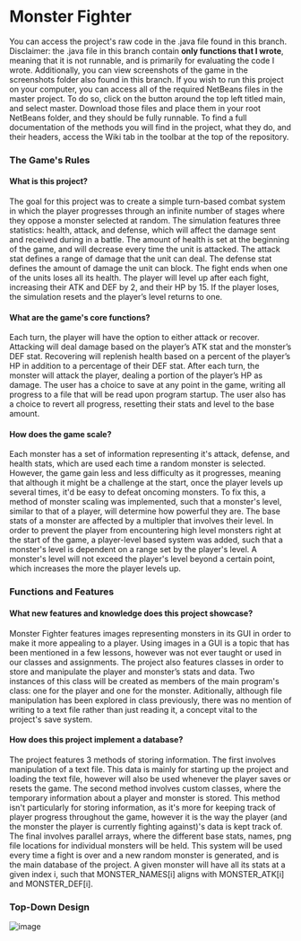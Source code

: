# Monster Fighter
You can access the project's raw code in the .java file found in this branch. Disclaimer: the .java file in this branch contain __only functions that I wrote__, meaning that it is not runnable, and is primarily for evaluating the code I wrote. Additionally, you can view screenshots of the game in the screenshots folder also found in this branch. If you wish to run this project on your computer, you can access all of the required NetBeans files in the master project. To do so, click on the button around the top left titled main, and select master. Download those files and place them in your root NetBeans folder, and they should be fully runnable. To find a full documentation of the methods you will find in the project, what they do, and their headers, access the Wiki tab in the toolbar at the top of the repository.

### The Game's Rules
#### What is this project?
The goal for this project was to create a simple turn-based combat system in which the player progresses through an infinite number of stages where they oppose a monster selected at random. The simulation features three statistics: health, attack, and defense, which will affect the damage sent and received during in a battle. The amount of health is set at the beginning of the game, and will decrease every time the unit is attacked. The attack stat defines a range of damage that the unit can deal. The defense stat defines the amount of damage the unit can block. The fight ends when one of the units loses all its health. The player will level up after each fight, increasing their ATK and DEF by 2, and their HP by 15. If the player loses, the simulation resets and the player’s level returns to one.

#### What are the game's core functions?
Each turn, the player will have the option to either attack or recover. Attacking will deal damage based on the player’s ATK stat and the monster’s DEF stat. Recovering will replenish health based on a percent of the player’s HP in addition to a percentage of their DEF stat. After each turn, the monster will attack the player, dealing a portion of the player’s HP as damage. The user has a choice to save at any point in the game, writing all progress to a file that will be read upon program startup. The user also has a choice to revert all progress, resetting their stats and level to the base amount.

#### How does the game scale?
Each monster has a set of information representing it's attack, defense, and health stats, which are used each time a random monster is selected. However, the game gain less and less difficulty as it progresses, meaning that although it might be a challenge at the start, once the player levels up several times, it'd be easy to defeat oncoming monsters. To fix this, a method of monster scaling was implemented, such that a monster's level, similar to that of a player, will determine how powerful they are. The base stats of a monster are affected by a multipler that involves their level. In order to prevent the player from encountering high level monsters right at the start of the game, a player-level based system was added, such that a monster's level is dependent on a range set by the player's level. A monster's level will not exceed the player's level beyond a certain point, which increases the more the player levels up.

### Functions and Features
#### What new features and knowledge does this project showcase?
Monster Fighter features images representing monsters in its GUI in order to make it more appealing to a player. Using images in a GUI is a topic that has been mentioned in a few lessons, however was not ever taught or used in our classes and assignments. The project also features classes in order to store and manipulate the player and monster’s stats and data. Two instances of this class will be created as members of the main program's class: one for the player and one for the monster. Aditionally, although file manipulation has been explored in class previously, there was no mention of writing to a text file rather than just reading it, a concept vital to the project's save system.

#### How does this project implement a database?
The project features 3 methods of storing information. The first involves manipulation of a text file. This data is mainly for starting up the project and loading the text file, however will also be used whenever the player saves or resets the game. The second method involves custom classes, where the temporary information about a player and monster is stored. This method isn't particularly for storing information, as it's more for keeping track of player progress throughout the game, however it is the way the player (and the monster the player is currently fighting against)'s data is kept track of. The final involves parallel arrays, where the different base stats, names, png file locations for individual monsters will be held. This system will be used every time a fight is over and a new random monster is generated, and is the main database of the project. A given monster will have all its stats at a given index i, such that MONSTER_NAMES[i] aligns with MONSTER_ATK[i] and MONSTER_DEF[i].

### Top-Down Design
![image](https://user-images.githubusercontent.com/59585745/122836829-08050580-d2c1-11eb-84e7-adfd779e7f0a.png)

